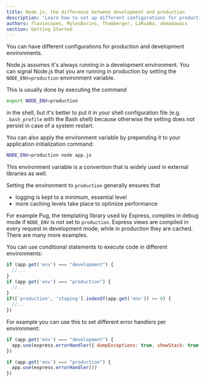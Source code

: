 ```yaml
---
title: Node.js, the difference between development and production
description: 'Learn how to set up different configurations for production and development environments'
authors: flaviocopes, MylesBorins, fhemberger, LaRuaNa, ahmadawais
section: Getting Started
---
```


You can have different configurations for production and development environments.

Node.js assumes it's always running in a development environment.
You can signal Node.js that you are running in production by setting the `NODE_ENV=production` environment variable.

This is usually done by executing the command

```sh
export NODE_ENV=production
```

in the shell, but it's better to put it in your shell configuration file (e.g. `.bash_profile` with the Bash shell) because otherwise the setting does not persist in case of a system restart.

You can also apply the environment variable by prepending it to your application initialization command:

```sh
NODE_ENV=production node app.js
```

This environment variable is a convention that is widely used in external libraries as well.

Setting the environment to `production` generally ensures that

* logging is kept to a minimum, essential level
* more caching levels take place to optimize performance

For example Pug, the templating library used by Express, compiles in debug mode if `NODE_ENV` is not set to `production`. Express views are compiled in every request in development mode, while in production they are cached. There are many more examples.

You can use conditional statements to execute code in different environments:

```js
if (app.get('env') === "development") {
  //...
}
if (app.get('env') === "production") {
  //...
}
if(['production', 'staging'].indexOf(app.get('env')) >= 0) {
  //...
})
```

For example you can use this to set different error handlers per environment:

```js
if (app.get('env') === "development") {
  app.use(express.errorHandler({ dumpExceptions: true, showStack: true }))
})

if (app.get('env') === "production") {
  app.use(express.errorHandler())
})
```
